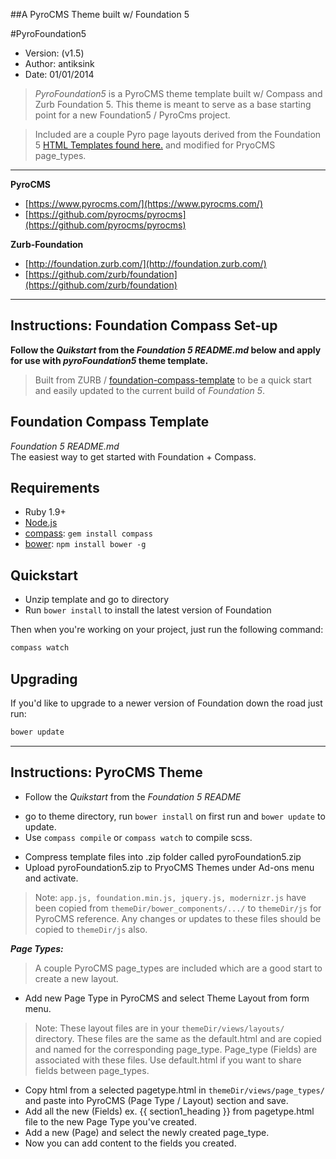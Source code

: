 ##A PyroCMS Theme built w/ Foundation 5

#PyroFoundation5  
	
- Version: (v1.5)  
- Author: antiksink  
- Date: 01/01/2014  

>*PyroFoundation5* is a PyroCMS theme template built w/ Compass and Zurb Foundation 5. This theme is meant to serve as a base starting point for a new Foundation5 / PyroCms project.  

>Included are a couple Pyro page layouts derived from the Foundation 5 [HTML Templates found here.](foundation.zurb.com/templates.html) and modified for PryoCMS page_types.

---
  
**PyroCMS**  
	
 - [https://www.pyrocms.com/](https://www.pyrocms.com/)  
 - [https://github.com/pyrocms/pyrocms](https://github.com/pyrocms/pyrocms)

**Zurb-Foundation**  

 - [http://foundation.zurb.com/](http://foundation.zurb.com/) 
 - [https://github.com/zurb/foundation](https://github.com/zurb/foundation)  
 
---  
## Instructions: Foundation Compass Set-up  
  
**Follow the _Quikstart_ from the _Foundation 5 README.md_ below and apply for use with _pyroFoundation5_ theme template.**  

> Built from ZURB / [foundation-compass-template](https://github.com/zurb/foundation-compass-template/archive/master.zip) to be a quick start and easily updated to the current build of _Foundation 5_.

## Foundation Compass Template
_Foundation 5 README.md_  
The easiest way to get started with Foundation + Compass.

## Requirements

  * Ruby 1.9+
  * [Node.js](http://nodejs.org)
  * [compass](http://compass-style.org/): `gem install compass`
  * [bower](http://bower.io): `npm install bower -g`

## Quickstart

  * Unzip template and go to directory
  * Run `bower install` to install the latest version of Foundation
  
Then when you're working on your project, just run the following command:

```bash
compass watch
```

## Upgrading

If you'd like to upgrade to a newer version of Foundation down the road just run:

```bash
bower update
```

---

## Instructions: PyroCMS Theme  

* Follow the _Quikstart_ from the _Foundation 5 README_ 
 - go to theme directory, run `bower install` on first run and `bower update` to update. 
 - Use `compass compile` or `compass watch` to compile scss.
* Compress template files into .zip folder called pyroFoundation5.zip  
* Upload pyroFoundation5.zip to PryoCMS Themes under Ad-ons menu and activate.  

> Note: `app.js, foundation.min.js, jquery.js, modernizr.js` have been copied from `themeDir/bower_components/.../` to `themeDir/js` for PyroCMS reference.
Any changes or updates to these files should be copied to `themeDir/js` also.

***Page Types:***  

>A couple PyroCMS page_types are included which are a good start to create a new layout.  

 * Add new Page Type in PyroCMS and select Theme Layout from form menu.  
 > Note: These layout files are in your `themeDir/views/layouts/` directory. These files are the same as the default.html and are copied and named for the corresponding page_type. Page_type (Fields) are associated with these files. Use default.html if you want to share fields between page_types.  
  
 * Copy html from a selected pagetype.html in `themeDir/views/page_types/` and paste into PyroCMS (Page Type / Layout) section and save.  
 * Add all the new (Fields) ex. {{ section1_heading }} from pagetype.html file to the new Page Type you've created.
 * Add a new (Page) and select the newly created page_type.
 * Now you can add content to the fields you created. 


